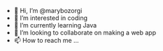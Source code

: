 - 👋 Hi, I’m @marybozorgi
- 👀 I’m interested in coding
- 🌱 I’m currently learning Java
- 💞️ I’m looking to collaborate on making a web app
- 📫 How to reach me ...

<!---
marybozorgi/marybozorgi is a ✨ special ✨ repository because its `README.md` (this file) appears on your GitHub profile.
You can click the Preview link to take a look at your changes.
--->
